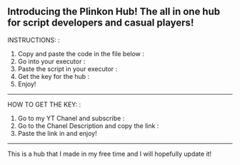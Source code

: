 Introducing the Plinkon Hub!
The all in one hub for script developers and casual players!
------------------------------------------------------------
INSTRUCTIONS:
:
1) Copy and paste the code in the file below
:
2) Go into your executor
:
3) Paste the script in your executor
:
4) Get the key for the hub
:
5) Enjoy!
---------------------------------------------
HOW TO GET THE KEY:
:
1) Go to my YT Chanel and subscribe
:
2) Go to the Chanel Description and copy the link
:
3) Paste the link in and enjoy!
-------------------------------------------------
This is a hub that I made in my free time and I will hopefully update it!
